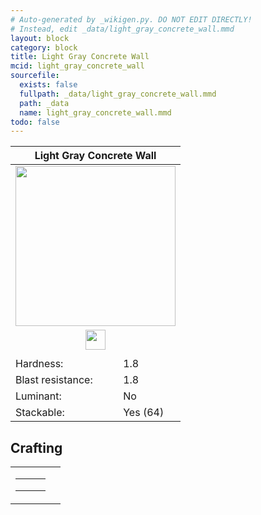 ```yaml
---
# Auto-generated by _wikigen.py. DO NOT EDIT DIRECTLY!
# Instead, edit _data/light_gray_concrete_wall.mmd
layout: block
category: block
title: Light Gray Concrete Wall
mcid: light_gray_concrete_wall
sourcefile:
  exists: false
  fullpath: _data/light_gray_concrete_wall.mmd
  path: _data
  name: light_gray_concrete_wall.mmd
todo: false
---
```


<table class="block-info"><thead><tr>
<th colspan=2>Light Gray Concrete Wall</th>
</tr></thead><tbody>
<tr><td colspan=2 class="cell-image-big" style="text-align:center"><img onerror="this.src={{ "/img/missing_lg.png" | relative_url | jsonify | escape }}" src="/allotment/img/textures/allotment/light_gray_concrete_wall.png" width="256" height="256" alt="" class="preview-icon"></td></tr>
<tr><td colspan=2 class="cell-image-small" style="text-align:center"><img onerror="this.src={{ "/img/missing.png" | relative_url | jsonify | escape }}" src="/allotment/img/inventory_textures/allotment/light_gray_concrete_wall.png" width="32" height="32" alt="" class="inventory-icon"></td></tr>
<tr><td colspan=2 style="text-align:center"><span class="tool-info tool-pickaxe tool-level-1" title="Requires a Wooden/Gold Pickaxe"></span></td></tr>
<tr><td>Hardness:</td><td>1.8</td></tr>
<tr><td>Blast resistance:</td><td>1.8</td></tr>
<tr><td>Luminant:</td><td>No</td></tr>
<tr><td>Stackable:</td><td>Yes (64)</td></tr>
</tbody></table>

## Crafting

<table class="crafting-recipe crafting-shaped"><tbody><tr>
<td><table class="crafting-grid"><tbody>
<tr>
<td>
<span title="Light Gray Concrete" class="item item-minecraft:light_gray_concrete item-type-item" style="background-image:url(&quot;/allotment/img/inventory_textures/minecraft/light_gray_concrete.png&quot;)"></span>
</td>
<td>
<span title="Light Gray Concrete" class="item item-minecraft:light_gray_concrete item-type-item" style="background-image:url(&quot;/allotment/img/inventory_textures/minecraft/light_gray_concrete.png&quot;)"></span>
</td>
<td>
<span title="Light Gray Concrete" class="item item-minecraft:light_gray_concrete item-type-item" style="background-image:url(&quot;/allotment/img/inventory_textures/minecraft/light_gray_concrete.png&quot;)"></span>
</td>
</tr>
<tr>
<td>
<span title="Light Gray Concrete" class="item item-minecraft:light_gray_concrete item-type-item" style="background-image:url(&quot;/allotment/img/inventory_textures/minecraft/light_gray_concrete.png&quot;)"></span>
</td>
<td>
<span title="Light Gray Concrete" class="item item-minecraft:light_gray_concrete item-type-item" style="background-image:url(&quot;/allotment/img/inventory_textures/minecraft/light_gray_concrete.png&quot;)"></span>
</td>
<td>
<span title="Light Gray Concrete" class="item item-minecraft:light_gray_concrete item-type-item" style="background-image:url(&quot;/allotment/img/inventory_textures/minecraft/light_gray_concrete.png&quot;)"></span>
</td>
</tr>
<tr>
<td>
<span class="item item-empty-space"></span>
</td>
<td>
<span class="item item-empty-space"></span>
</td>
<td>
<span class="item item-empty-space"></span>
</td>
</tr>
</tbody></table></td>
<td class="result">
<div class="result-inner">
<div class="result-slot">
<span title="Light Gray Concrete Wall" class="item item-allotment:light_gray_concrete_wall" style="background-image:url(&quot;/allotment/img/inventory_textures/allotment/light_gray_concrete_wall.png&quot;)"></span>
</div>
</div>
</td>
</tr></tbody></table>